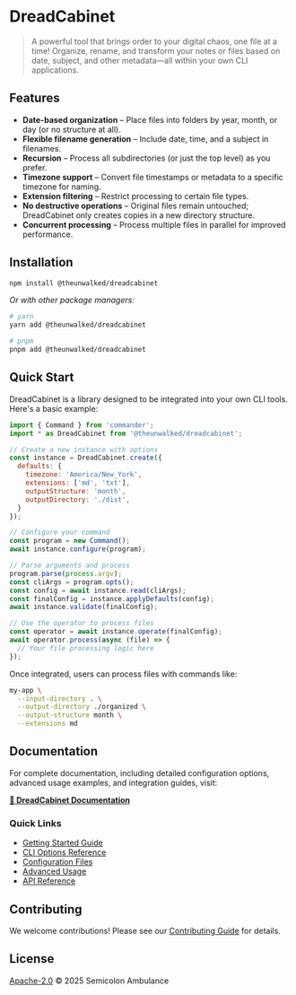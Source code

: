 # DreadCabinet

> A powerful tool that brings order to your digital chaos, one file at a time!
> Organize, rename, and transform your notes or files based on date, subject, and other metadata—all within your own CLI applications.

## Features

- **Date-based organization** – Place files into folders by year, month, or day (or no structure at all).  
- **Flexible filename generation** – Include date, time, and a subject in filenames.  
- **Recursion** – Process all subdirectories (or just the top level) as you prefer.  
- **Timezone support** – Convert file timestamps or metadata to a specific timezone for naming.  
- **Extension filtering** – Restrict processing to certain file types.  
- **No destructive operations** – Original files remain untouched; DreadCabinet only creates copies in a new directory structure.
- **Concurrent processing** – Process multiple files in parallel for improved performance.

## Installation

```bash
npm install @theunwalked/dreadcabinet
```

*Or with other package managers:*

```bash
# yarn
yarn add @theunwalked/dreadcabinet

# pnpm  
pnpm add @theunwalked/dreadcabinet
```

## Quick Start

DreadCabinet is a library designed to be integrated into your own CLI tools. Here's a basic example:

```javascript
import { Command } from 'commander';
import * as DreadCabinet from '@theunwalked/dreadcabinet';

// Create a new instance with options
const instance = DreadCabinet.create({
  defaults: {
    timezone: 'America/New_York',
    extensions: ['md', 'txt'],
    outputStructure: 'month',
    outputDirectory: './dist',
  }
});

// Configure your command
const program = new Command();
await instance.configure(program);

// Parse arguments and process
program.parse(process.argv);
const cliArgs = program.opts();
const config = await instance.read(cliArgs);
const finalConfig = instance.applyDefaults(config);
await instance.validate(finalConfig);

// Use the operator to process files
const operator = await instance.operate(finalConfig);
await operator.process(async (file) => {
  // Your file processing logic here
});
```

Once integrated, users can process files with commands like:

```bash
my-app \
  --input-directory . \
  --output-directory ./organized \
  --output-structure month \
  --extensions md
```

## Documentation

For complete documentation, including detailed configuration options, advanced usage examples, and integration guides, visit:

**[📖 DreadCabinet Documentation](https://semicolonambulance.github.io/dreadcabinet/)**

### Quick Links

- [Getting Started Guide](https://semicolonambulance.github.io/dreadcabinet/#getting-started)
- [CLI Options Reference](https://semicolonambulance.github.io/dreadcabinet/#cli-options)
- [Configuration Files](https://semicolonambulance.github.io/dreadcabinet/#configuration-files)
- [Advanced Usage](https://semicolonambulance.github.io/dreadcabinet/#advanced-usage)
- [API Reference](https://semicolonambulance.github.io/dreadcabinet/#api-reference)

## Contributing

We welcome contributions! Please see our [Contributing Guide](https://semicolonambulance.github.io/dreadcabinet/#contributing) for details.

## License

[Apache-2.0](./LICENSE) © 2025 Semicolon Ambulance 